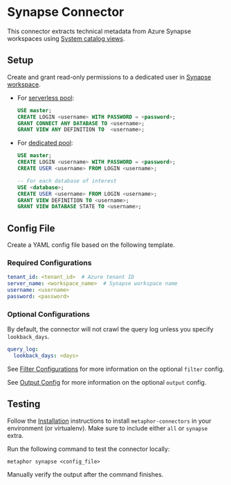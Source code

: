 # Synapse Connector

This connector extracts technical metadata from Azure Synapse workspaces using [System catalog views](https://learn.microsoft.com/en-us/sql/relational-databases/system-catalog-views/catalog-views-transact-sql?view=sql-server-ver16).

## Setup

Create and grant read-only permissions to a dedicated user in [Synapse workspace](https://portal.azure.com/#view/HubsExtension/BrowseResource/resourceType/Microsoft.Synapse%2Fworkspaces).
- For [serverless pool](https://learn.microsoft.com/en-us/azure/synapse-analytics/sql/on-demand-workspace-overview):
    ```sql
    USE master;
    CREATE LOGIN <username> WITH PASSWORD = <password>;
    GRANT CONNECT ANY DATABASE TO <username>;
    GRANT VIEW ANY DEFINITION TO  <username>;
    ```
    
- For [dedicated pool](https://learn.microsoft.com/en-us/azure/synapse-analytics/sql-data-warehouse/sql-data-warehouse-overview-what-is):
    ```sql
    USE master;
    CREATE LOGIN <username> WITH PASSWORD = <password>;
    CREATE USER <username> FROM LOGIN <username>;
    
    -- For each database of interest
    USE <database>;
    CREATE USER <username> FROM LOGIN <username>;
    GRANT VIEW DEFINITION TO <username>;
    GRANT VIEW DATABASE STATE TO <username>;
    ```
        
## Config File

Create a YAML config file based on the following template.

### Required Configurations

```yaml
tenant_id: <tenant_id>  # Azure tenant ID
server_name: <workspace_name>  # Synapse workspace name
username: <username>
password: <password>
```

### Optional Configurations

By default, the connector will not crawl the query log unless you specify `lookback_days`.

```yaml
query_log:
  lookback_days: <days>
```

See [Filter Configurations](../common/docs/filter.md) for more information on the optional `filter` config.

See [Output Config](../common/docs/output.md) for more information on the optional `output` config.

## Testing

Follow the [Installation](../../README.md) instructions to install `metaphor-connectors` in your environment (or virtualenv). Make sure to include either `all` or `synapse` extra.

Run the following command to test the connector locally:

```shell
metaphor synapse <config_file>
```

Manually verify the output after the command finishes.
